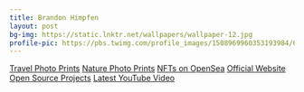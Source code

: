 ```yaml
---	
title: Brandon Himpfen	
layout: post	
bg-img: https://static.lnktr.net/wallpapers/wallpaper-12.jpg
profile-pic: https://pbs.twimg.com/profile_images/1508969960353193984/6b3eux_h_400x400.jpg
---	
```


  <div class="links">	
    <a href="https://tinyurl.com/w4cdytw5" class="btn btn-outline-primary btn-lg btn-block">Travel Photo Prints</a>	
    <a href="https://tinyurl.com/2ayrvrn8" class="btn btn-outline-primary btn-lg btn-block">Nature Photo Prints</a>	
    <a href="https://tinyurl.com/5b8c6akn" class="btn btn-outline-dark btn-lg btn-block">NFTs on OpenSea</a>
    <a href="https://tinyurl.com/yufy5hxa" class="btn btn-outline-secondary btn-lg btn-block">Official Website</a>	
    <a href="https://tinyurl.com/93fthsc" class="btn btn-outline-dark btn-lg btn-block">Open Source Projects</a>
    <a href="https://tinyurl.com/37t9jdxm" class="btn btn-outline-danger btn-lg btn-block">Latest YouTube Video</a>
  </div>
